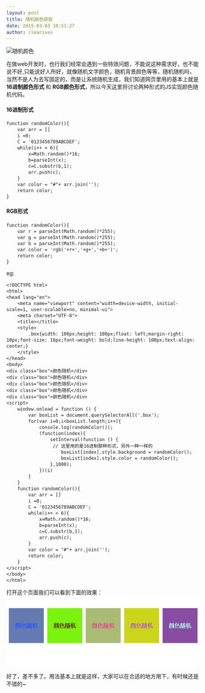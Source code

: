 ```yaml
---
layout: post
title: 随机颜色获取
date: 2015-03-03 10:51:27
author: clearives
---
```

![随机颜色](http://7othoq.com1.z0.glb.clouddn.com/randomcolor.gif "随机颜色")

在做web开发时，也行我们经常会遇到一些特效问题，不能说这种需求好，也不能说不好,只能说好人所好，就像随机文字颜色，随机背景颜色等等，随机随机吗，当然不是人为去写固定的，而是让系统随机生成，我们知道网页里用的基本上就是 **16进制颜色形式** 和 **RGB颜色形式**，所以今天这里将讨论两种形式的JS实现颜色随机代码。

<!--more-->

#### 16进制形式

```
function randomColor(){
    var arr = []
    i =0;
    C = '0123456789ABCDEF';
    while(i++ < 6){
        x=Math.random()*16;
        b=parseInt(x);
        c=C.substr(b,1);
        arr.push(c);
    }
    var color = "#"+ arr.join('');
    return color;
}
```

#### RGB形式

```
function randomColor(){
    var r = parseInt(Math.random()*255);
    var g = parseInt(Math.random()*255);
    var b = parseInt(Math.random()*255);
    var color = 'rgb('+r+','+g+','+b+')';
    return color;
}
```

eg:

```
<!DOCTYPE html>
<html>
<head lang="en">
    <meta name="viewport" content="width=device-width, initial-scale=1, user-scalable=no, minimal-ui">
    <meta charset="UTF-8">
    <title></title>
    <style>
        .box{width: 100px;height: 100px;float: left;margin-right: 10px;font-size: 16px;font-weight: bold;line-height: 100px;text-align: center;}
    </style>
</head>
<body>
<div class="box">颜色随机</div>
<div class="box">颜色随机</div>
<div class="box">颜色随机</div>
<div class="box">颜色随机</div>
<div class="box">颜色随机</div>
<script>
    window.onload = function () {
        var boxList = document.querySelectorAll('.box');
        for(var i=0;i<boxList.length;i++){
            console.log(randomColor());
            (function(index){
                setInterval(function () {
                 // 这里用的是16进制那种形式，另外一种一样的
                    boxList[index].style.background = randomColor();
                    boxList[index].style.color = randomColor();
                },1000);
            })(i)
        }
    }
    function randomColor(){
        var arr = []
        i =0;
        C = '0123456789ABCDEF';
        while(i++ < 6){
            x=Math.random()*16;
            b=parseInt(x);
            c=C.substr(b,1);
            arr.push(c);
        }
        var color = "#"+ arr.join('');
        return color;
    }
</script>
</body>
</html>
```
打开这个页面我们可以看到下面的效果：
![随机颜色](/images/randomcolor.gif "随机颜色")

好了，差不多了。用法基本上就是这样，大家可以在合适的地方用下，有时候还是不错的~
